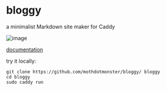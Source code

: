 # bloggy
a minimalist Markdown site maker for Caddy

![image](https://moth.monster/projects/bloggy/bloggy.png)

[documentation](https://bloggy.moth.monster/)

try it locally:

```
git clone https://github.com/mothdotmonster/bloggy/ bloggy
cd bloggy
sudo caddy run
```
